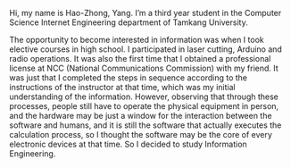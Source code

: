 
Hi, my name is Hao-Zhong, Yang. I’m
a third year student in the Computer
Science Internet Engineering department
of Tamkang University. 

The opportunity to
become interested in information was
when I took elective courses in high
school. I participated in laser cutting,
Arduino and radio operations. It was also
the first time that I obtained a professional
license at NCC (National Communications
Commission) with my friend. It
was just that I completed the steps in
sequence according to the instructions of
the instructor at that time, which was my
initial understanding of the information.
However, observing that through these
processes, people still have to operate the
physical equipment in person, and the
hardware may be just a window for the
interaction between the software and
humans, and it is still the software that
actually executes the calculation process,
so I thought the software may be the core
of every electronic devices at that time. So
I decided to study Information
Engineering.
